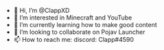 - 👋 Hi, I’m @ClappXD
- 👀 I’m interested in Minecraft and YouTube
- 🌱 I’m currently learning how to make good content
- 💞️ I’m looking to collaborate on Pojav Launcher 
- 📫 How to reach me: discord: Clapp#4590

<!---
ClappXD/ClappXD is a ✨ special ✨ repository because its `README.md` (this file) appears on your GitHub profile.
You can click the Preview link to take a look at your changes.
--->
